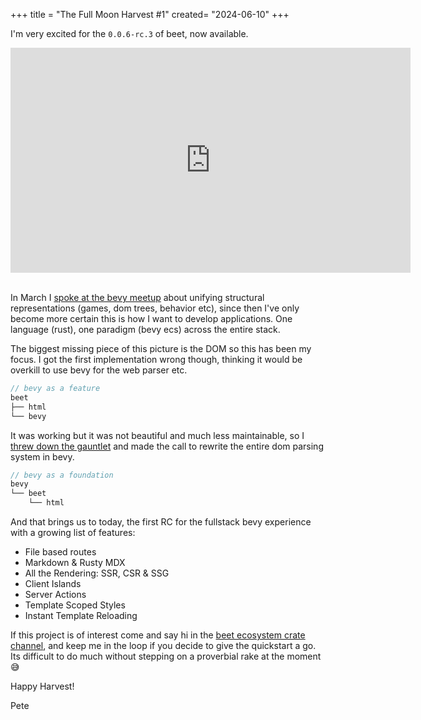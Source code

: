 +++
title = "The Full Moon Harvest #1"
created= "2024-06-10"
+++

I'm very excited for the `0.0.6-rc.3` of beet, now available.

<iframe width="640" height="360" src="https://www.youtube.com/embed/7koepBSRoUI" title="Full Stack Bevy | Beet 0.0.6 RC" frameborder="0" allow="accelerometer; autoplay; clipboard-write; encrypted-media; gyroscope; picture-in-picture; web-share" referrerpolicy="strict-origin-when-cross-origin" allowfullscreen></iframe>

<br/>
<br/>

In March I [spoke at the bevy meetup](https://youtu.be/JeXOajFv8Dk) about unifying structural representations (games, dom trees, behavior etc), since then I've only become more certain this is how I want to develop applications. One language (rust), one paradigm (bevy ecs) across the entire stack. 

The biggest missing piece of this picture is the DOM so this has been my focus. I got the first implementation wrong though, thinking it would be overkill to use bevy for the web parser etc.

```js
// bevy as a feature
beet
├── html
└── bevy
```

It was working but it was not beautiful and much less maintainable, so I [threw down the gauntlet](https://discord.com/channels/691052431525675048/811674847767167027/1371290138306678795) and made the call to rewrite the entire dom parsing system in bevy. 
```js
// bevy as a foundation
bevy
└── beet
    └── html
```

And that brings us to today, the first RC for the fullstack bevy experience with a growing list of features:
- File based routes
- Markdown & Rusty MDX
- All the Rendering: SSR, CSR & SSG
- Client Islands
- Server Actions
- Template Scoped Styles
- Instant Template Reloading

If this project is of interest come and say hi in the [beet ecosystem crate channel](https://discord.com/channels/691052431525675048/1333204907414523964), and keep me in the loop if you decide to give the quickstart a go. Its difficult to do much without stepping on a proverbial rake at the moment 😅

Happy Harvest!

Pete